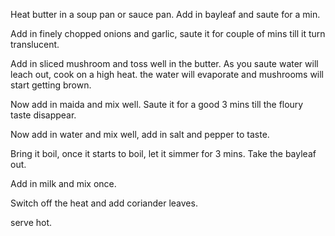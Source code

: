 Heat butter in a soup pan or sauce pan. Add in bayleaf and saute for a min.

Add in finely chopped onions and garlic, saute it for couple of mins till it turn translucent.

Add in sliced mushroom and toss well in the butter. As you saute water will leach out, cook on a high heat. the water will evaporate and mushrooms will start getting brown. 

Now add in maida and mix well. Saute it for a good 3 mins till the floury taste disappear.

Now add in water and mix well, add in salt and pepper to taste.

Bring it boil, once it starts to boil, let it simmer for 3 mins. Take the bayleaf out.

Add in milk and mix once.

Switch off the heat and add coriander leaves. 

serve hot.